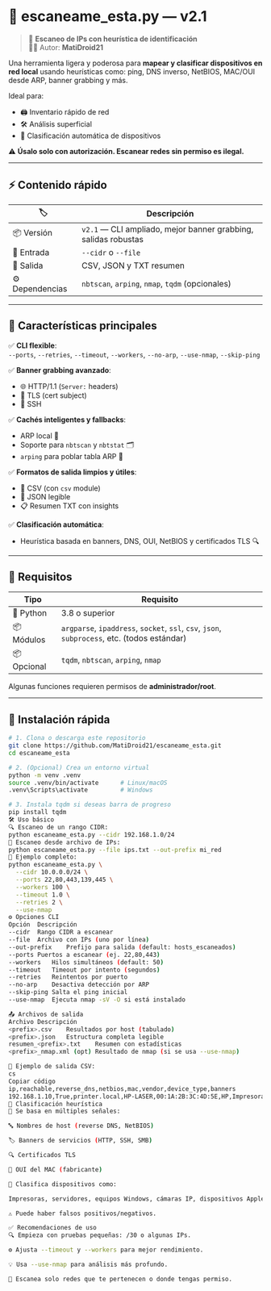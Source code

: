 # 🔎 escaneame_esta.py — v2.1

> 📡 **Escaneo de IPs con heurística de identificación**  
> 🧑‍💻 Autor: **MatiDroid21**

Una herramienta ligera y poderosa para **mapear y clasificar dispositivos en red local** usando heurísticas como: ping, DNS inverso, NetBIOS, MAC/OUI desde ARP, banner grabbing y más.

Ideal para:
- 🖨️ Inventario rápido de red
- 🛠️ Análisis superficial
- 🧠 Clasificación automática de dispositivos

⚠️ **Úsalo solo con autorización. Escanear redes sin permiso es ilegal.**

---

## ⚡️ Contenido rápido

| 🏷️ | Descripción |
|-----|-------------|
| 📦 Versión        | `v2.1` — CLI ampliado, mejor banner grabbing, salidas robustas |
| 🎯 Entrada        | `--cidr` o `--file` |
| 📁 Salida         | CSV, JSON y TXT resumen |
| ⚙️ Dependencias   | `nbtscan`, `arping`, `nmap`, `tqdm` (opcionales) |

---

## 🌟 Características principales

✅ **CLI flexible**:  
`--ports`, `--retries`, `--timeout`, `--workers`, `--no-arp`, `--use-nmap`, `--skip-ping`

✅ **Banner grabbing avanzado**:
- 🌐 HTTP/1.1 (`Server:` headers)
- 🔐 TLS (cert subject)
- 🔑 SSH

✅ **Cachés inteligentes y fallbacks**:
- ARP local 🧠
- Soporte para `nbtscan` y `nbtstat` 🗂️
- `arping` para poblar tabla ARP 📡

✅ **Formatos de salida limpios y útiles**:
- 📄 CSV (con `csv` module)
- 🧾 JSON legible
- 📋 Resumen TXT con insights

✅ **Clasificación automática**:
- Heurística basada en banners, DNS, OUI, NetBIOS y certificados TLS 🔍

---

## 🧰 Requisitos

| Tipo       | Requisito                      |
|------------|-------------------------------|
| 🐍 Python   | 3.8 o superior                |
| 📦 Módulos  | `argparse`, `ipaddress`, `socket`, `ssl`, `csv`, `json`, `subprocess`, etc. (todos estándar) |
| 📦 Opcional | `tqdm`, `nbtscan`, `arping`, `nmap` |

Algunas funciones requieren permisos de **administrador/root**.

---

## 🚀 Instalación rápida

```bash
# 1. Clona o descarga este repositorio
git clone https://github.com/MatiDroid21/escaneame_esta.git
cd escaneame_esta

# 2. (Opcional) Crea un entorno virtual
python -m venv .venv
source .venv/bin/activate      # Linux/macOS
.venv\Scripts\activate         # Windows

# 3. Instala tqdm si deseas barra de progreso
pip install tqdm
🛠️ Uso básico
🔍 Escaneo de un rango CIDR:
python escaneame_esta.py --cidr 192.168.1.0/24
📄 Escaneo desde archivo de IPs:
python escaneame_esta.py --file ips.txt --out-prefix mi_red
🧪 Ejemplo completo:
python escaneame_esta.py \
  --cidr 10.0.0.0/24 \
  --ports 22,80,443,139,445 \
  --workers 100 \
  --timeout 1.0 \
  --retries 2 \
  --use-nmap
⚙️ Opciones CLI
Opción	Descripción
--cidr	Rango CIDR a escanear
--file	Archivo con IPs (uno por línea)
--out-prefix	Prefijo para salida (default: hosts_escaneados)
--ports	Puertos a escanear (ej. 22,80,443)
--workers	Hilos simultáneos (default: 50)
--timeout	Timeout por intento (segundos)
--retries	Reintentos por puerto
--no-arp	Desactiva detección por ARP
--skip-ping	Salta el ping inicial
--use-nmap	Ejecuta nmap -sV -O si está instalado

📤 Archivos de salida
Archivo	Descripción
<prefix>.csv	Resultados por host (tabulado)
<prefix>.json	Estructura completa legible
resumen_<prefix>.txt	Resumen con estadísticas
<prefix>_nmap.xml (opt)	Resultado de nmap (si se usa --use-nmap)

🧾 Ejemplo de salida CSV:
cs
Copiar código
ip,reachable,reverse_dns,netbios,mac,vendor,device_type,banners
192.168.1.10,True,printer.local,HP-LASER,00:1A:2B:3C:4D:5E,HP,Impresora,80=HTTP/1.1 200 OK | Server: HP-Device
🧠 Clasificación heurística
🧩 Se basa en múltiples señales:

🔤 Nombres de host (reverse DNS, NetBIOS)

🏷️ Banners de servicios (HTTP, SSH, SMB)

🔍 Certificados TLS

🔌 OUI del MAC (fabricante)

🎯 Clasifica dispositivos como:

Impresoras, servidores, equipos Windows, cámaras IP, dispositivos Apple, routers, IoT, etc.

⚠️ Puede haber falsos positivos/negativos.

✅ Recomendaciones de uso
🔍 Empieza con pruebas pequeñas: /30 o algunas IPs.

⚙️ Ajusta --timeout y --workers para mejor rendimiento.

💡 Usa --use-nmap para análisis más profundo.

🔐 Escanea solo redes que te pertenecen o donde tengas permiso.

